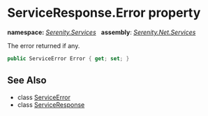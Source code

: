 # ServiceResponse.Error property
**namespace:** *[Serenity.Services](../../README.md#serenity.services-namespace)*   **assembly**: *[Serenity.Net.Services](../../README.md)*

The error returned if any.

```csharp
public ServiceError Error { get; set; }
```

## See Also

* class [ServiceError](../ServiceError.md)
* class [ServiceResponse](../ServiceResponse.md)